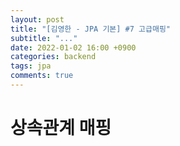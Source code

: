 ```yaml
---
layout: post
title: "[김영한 - JPA 기본] #7 고급매핑"
subtitle: "..."
date: 2022-01-02 16:00 +0900
categories: backend
tags: jpa
comments: true
---
```


# 상속관계 매핑
